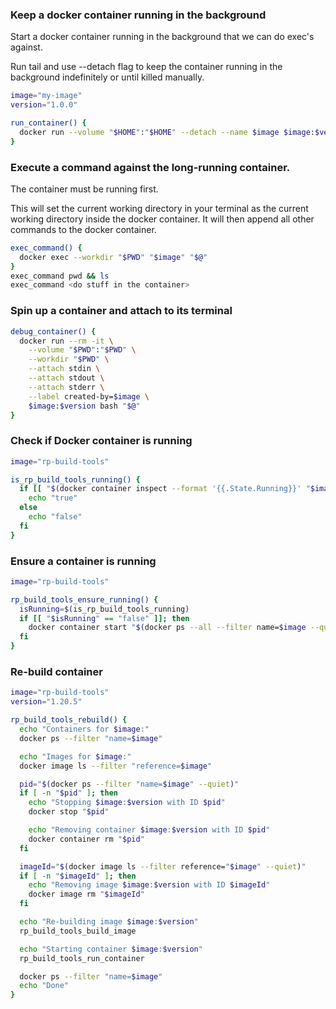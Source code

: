 ### Keep a docker container running in the background

Start a docker container running in the background that we can do exec's against.

Run tail and use --detach flag to keep the container running in the background indefinitely or until killed manually.

```bash
image="my-image"
version="1.0.0"

run_container() {
  docker run --volume "$HOME":"$HOME" --detach --name $image $image:$version tail -f /dev/null
}
```

### Execute a command against the long-running container.

The container must be running first.

This will set the current working directory in your terminal as the current working directory inside the docker container. It will then append all other commands to the docker container.

```bash
exec_command() {
  docker exec --workdir "$PWD" "$image" "$@"
}
exec_command pwd && ls
exec_command <do stuff in the container>
```

### Spin up a container and attach to its terminal

```bash
debug_container() {
  docker run --rm -it \
    --volume "$PWD":"$PWD" \
    --workdir "$PWD" \
    --attach stdin \
    --attach stdout \
    --attach stderr \
    --label created-by=$image \
    $image:$version bash "$@"
}
```

### Check if Docker container is running

```bash
image="rp-build-tools"

is_rp_build_tools_running() {
  if [[ "$(docker container inspect --format '{{.State.Running}}' "$image")" == "true" ]]; then
    echo "true"
  else
    echo "false"
  fi
}
```

### Ensure a container is running

```bash
image="rp-build-tools"

rp_build_tools_ensure_running() {
  isRunning=$(is_rp_build_tools_running)
  if [[ "$isRunning" == "false" ]]; then
    docker container start "$(docker ps --all --filter name=$image --quiet)"
  fi
}
```

### Re-build container

```bash
image="rp-build-tools"
version="1.20.5"

rp_build_tools_rebuild() {
  echo "Containers for $image:"
  docker ps --filter "name=$image"

  echo "Images for $image:"
  docker image ls --filter "reference=$image"

  pid="$(docker ps --filter "name=$image" --quiet)"
  if [ -n "$pid" ]; then
    echo "Stopping $image:$version with ID $pid"
    docker stop "$pid"

    echo "Removing container $image:$version with ID $pid"
    docker container rm "$pid"
  fi

  imageId="$(docker image ls --filter reference="$image" --quiet)"
  if [ -n "$imageId" ]; then
    echo "Removing image $image:$version with ID $imageId"
    docker image rm "$imageId"
  fi

  echo "Re-building image $image:$version"
  rp_build_tools_build_image

  echo "Starting container $image:$version"
  rp_build_tools_run_container

  docker ps --filter "name=$image"
  echo "Done"
}
```
